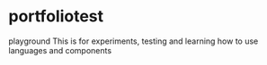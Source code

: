 # portfoliotest
playground
This is for experiments, testing and learning how to use languages and components 
